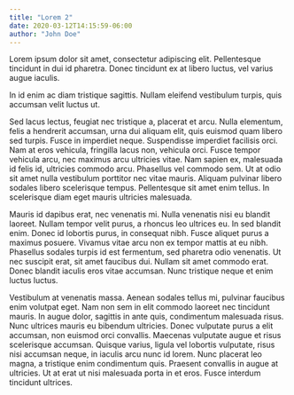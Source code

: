 ```yaml
---
title: "Lorem 2"
date: 2020-03-12T14:15:59-06:00
author: "John Doe"
---
```


Lorem ipsum dolor sit amet, consectetur adipiscing elit. Pellentesque tincidunt in dui id pharetra. Donec tincidunt ex
at libero luctus, vel varius augue iaculis. 
<!--more-->

In id enim ac diam tristique sagittis. Nullam eleifend vestibulum turpis,
quis accumsan velit luctus ut. 


Sed lacus lectus, feugiat nec tristique a, placerat et arcu. Nulla elementum, felis a
hendrerit accumsan, urna dui aliquam elit, quis euismod quam libero sed turpis. Fusce in imperdiet neque. Suspendisse
imperdiet facilisis orci. Nam at eros vehicula, fringilla lacus non, vehicula orci. Fusce tempor vehicula arcu, nec
maximus arcu ultricies vitae. Nam sapien ex, malesuada id felis id, ultricies commodo arcu. Phasellus vel commodo sem.
Ut at odio sit amet nulla vestibulum porttitor nec vitae mauris. Aliquam pulvinar libero sodales libero scelerisque
tempus. Pellentesque sit amet enim tellus. In scelerisque diam eget mauris ultricies malesuada.

Mauris id dapibus erat, nec venenatis mi. Nulla venenatis nisi eu blandit laoreet. Nullam tempor velit purus, a rhoncus
leo ultrices eu. In sed blandit enim. Donec id lobortis purus, in consequat nibh. Fusce aliquet purus a maximus posuere.
Vivamus vitae arcu non ex tempor mattis at eu nibh. Phasellus sodales turpis id est fermentum, sed pharetra odio
venenatis. Ut nec suscipit erat, sit amet faucibus dui. Nullam sit amet commodo erat. Donec blandit iaculis eros vitae
accumsan. Nunc tristique neque et enim luctus luctus.

Vestibulum at venenatis massa. Aenean sodales tellus mi, pulvinar faucibus enim volutpat eget. Nam non sem in elit
commodo laoreet nec tincidunt mauris. In augue dolor, sagittis in ante quis, condimentum malesuada risus. Nunc ultrices
mauris eu bibendum ultricies. Donec vulputate purus a elit accumsan, non euismod orci convallis. Maecenas vulputate
augue et risus scelerisque accumsan. Quisque varius, ligula vel lobortis vulputate, risus nisi accumsan neque, in
iaculis arcu nunc id lorem. Nunc placerat leo magna, a tristique enim condimentum quis. Praesent convallis in augue at
ultricies. Ut at erat ut nisi malesuada porta in et eros. Fusce interdum tincidunt ultrices.
